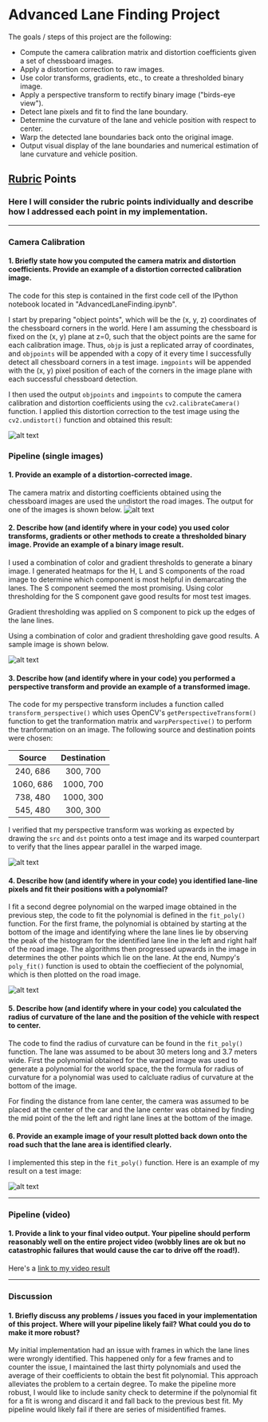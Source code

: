 # **Advanced Lane Finding Project**

The goals / steps of this project are the following:

* Compute the camera calibration matrix and distortion coefficients given a set of chessboard images.
* Apply a distortion correction to raw images.
* Use color transforms, gradients, etc., to create a thresholded binary image.
* Apply a perspective transform to rectify binary image ("birds-eye view").
* Detect lane pixels and fit to find the lane boundary.
* Determine the curvature of the lane and vehicle position with respect to center.
* Warp the detected lane boundaries back onto the original image.
* Output visual display of the lane boundaries and numerical estimation of lane curvature and vehicle position.

[//]: # (Image References)

[image1]: ./output/undistorted_image.jpeg "Undistorted"
[image2]: ./output/undistorted_road_image.jpeg "Road Transformed"
[image3]: ./output/binary_combo.jpeg "Binary Example"
[image4]: ./output/warped_straight_lines.jpeg "Warp Example"
[image5]: ./output/fit_lines.jpeg "Fit Visual"
[image6]: ./output/example_output.jpeg "Output"
[video1]: ./output/project_video_output.mp4 "Video"

## [Rubric](https://review.udacity.com/#!/rubrics/571/view) Points
### Here I will consider the rubric points individually and describe how I addressed each point in my implementation.  

---

### Camera Calibration

#### 1. Briefly state how you computed the camera matrix and distortion coefficients. Provide an example of a distortion corrected calibration image.

The code for this step is contained in the first code cell of the IPython notebook located in "AdvancedLaneFinding.ipynb".

I start by preparing "object points", which will be the (x, y, z) coordinates of the chessboard corners in the world. Here I am assuming the chessboard is fixed on the (x, y) plane at z=0, such that the object points are the same for each calibration image.  Thus, `objp` is just a replicated array of coordinates, and `objpoints` will be appended with a copy of it every time I successfully detect all chessboard corners in a test image.  `imgpoints` will be appended with the (x, y) pixel position of each of the corners in the image plane with each successful chessboard detection.  

I then used the output `objpoints` and `imgpoints` to compute the camera calibration and distortion coefficients using the `cv2.calibrateCamera()` function.  I applied this distortion correction to the test image using the `cv2.undistort()` function and obtained this result: 

![alt text][image1]

### Pipeline (single images)

#### 1. Provide an example of a distortion-corrected image.
The camera matrix and distorting coefficients obtained using the chessboard images are used the undistort the road images. The output for one of the images is shown below.
![alt text][image2]

#### 2. Describe how (and identify where in your code) you used color transforms, gradients or other methods to create a thresholded binary image.  Provide an example of a binary image result.
I used a combination of color and gradient thresholds to generate a binary image. I generated heatmaps for the H, L and S components of the road image to determine which component is most helpful in demarcating the lanes. The S component seemed the most promising. Using color thresholding for the S component gave good results for most test images.

Gradient thresholding was applied on S component to pick up the edges of the lane lines.

Using a combination of color and gradient thresholding gave good results. A sample image is shown below.

![alt text][image3]

#### 3. Describe how (and identify where in your code) you performed a perspective transform and provide an example of a transformed image.

The code for my perspective transform includes a function called `transform_perspective()` which uses OpenCV's `getPerspectiveTransform()` function to get the tranformation matrix and `warpPerspective()` to perform the tranformation on an image. The following source and destination points were chosen:

| Source        | Destination   | 
|:-------------:|:-------------:| 
| 240, 686      | 300, 700        | 
| 1060, 686      | 1000, 700      |
| 738, 480      | 1000, 300        |
| 545, 480     | 300, 300      |

I verified that my perspective transform was working as expected by drawing the `src` and `dst` points onto a test image and its warped counterpart to verify that the lines appear parallel in the warped image.

![alt text][image4]

#### 4. Describe how (and identify where in your code) you identified lane-line pixels and fit their positions with a polynomial?

I fit a second degree polynomial on the warped image obtained in the previous step, the code to fit the polynomial is defined in the `fit_poly()` function. For the first frame, the polynomial is obtained by starting at the bottom of the image and identifying where the lane lines lie by observing the peak of the histogram for the identified lane line in the left and right half of the road image. The algorithms then progressed upwards in the image in determines the other points which lie on the lane. At the end, Numpy's `poly_fit()` function is used to obtain the coeffiecient of the polynomial, which is then plotted on the road image.

![alt text][image5]

#### 5. Describe how (and identify where in your code) you calculated the radius of curvature of the lane and the position of the vehicle with respect to center.

The code to find the radius of curvature can be found in the `fit_poly()` function. The lane was assumed to be about 30 meters long and 3.7 meters wide. First the polynomial obtained for the warped image was used to generate a polynomial for the world space, the the formula for radius of curvature for a polynomial was used to calcluate radius of curvature at the bottom of the image.

For finding the distance from lane center, the camera was assumed to be placed at the center of the car and the lane center was obtained by finding the mid point of the the left and right lane lines at the bottom of the image.

#### 6. Provide an example image of your result plotted back down onto the road such that the lane area is identified clearly.

I implemented this step in the `fit_poly()` function.  Here is an example of my result on a test image:

![alt text][image6]

---

### Pipeline (video)

#### 1. Provide a link to your final video output.  Your pipeline should perform reasonably well on the entire project video (wobbly lines are ok but no catastrophic failures that would cause the car to drive off the road!).

Here's a [link to my video result](./project_video_output.mp4)

---

### Discussion

#### 1. Briefly discuss any problems / issues you faced in your implementation of this project.  Where will your pipeline likely fail?  What could you do to make it more robust?

My initial implementation had an issue with frames in which the lane lines were wrongly identified. This happened only for a few frames and to counter the issue, I maintained the last thirty polynomials and used the average of their coefficients to obtain the best fit polynomial. This approach alleviates the problem to a certain degree. To make the pipeline more robust, I would like to include sanity check to determine if the polynomial fit for a fit is wrong and discard it and fall back to the previous best fit. My pipeline would likely fail if there are series of misidentified frames.
